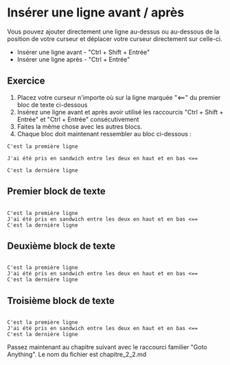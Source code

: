 Insérer une ligne avant / après
===============================

Vous pouvez ajouter directement une ligne au-dessus ou au-dessous de la 
position de votre curseur et déplacer votre curseur directement sur celle-ci.

* Insérer une ligne avant - "Ctrl + Shift + Entrée"
* Insérer une ligne après - "Ctrl + Entrée"


Exercice
---------

1. Placez votre curseur n'importe où sur la ligne marquée "<==" du premier bloc 
   de texte ci-dessous
2. Insérez une ligne avant et après avoir utilisé les raccourcis "Ctrl + Shift +
   Entrée" et "Ctrl + Entrée" consécutivement
3. Faites la même chose avec les autres blocs.
3. Chaque bloc doit maintenant ressembler au bloc ci-dessous :

```
C'est la première ligne

J'ai été pris en sandwich entre les deux en haut et en bas <==

C'est la dernière ligne

```


Premier block de texte
----------------------

```

C'est la première ligne
J'ai été pris en sandwich entre les deux en haut et en bas <==
C'est la dernière ligne

```


Deuxième block de texte
-----------------------

```

C'est la première ligne
J'ai été pris en sandwich entre les deux en haut et en bas <==
C'est la dernière ligne

```


Troisième block de texte
------------------------

```

C'est la première ligne
J'ai été pris en sandwich entre les deux en haut et en bas <==
C'est la dernière ligne

```

Passez maintenant au chapitre suivant avec le raccourci familier "Goto 
Anything". Le nom du fichier est chapitre_2_2.md
